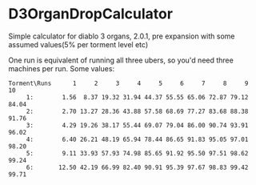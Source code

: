 D3OrganDropCalculator
=====================

Simple calculator for diablo 3 organs, 2.0.1, pre expansion with some assumed values(5% per torment level etc)

One run is equivalent of running all three ubers, so you'd need three machines per run. Some values:

	Torment\Runs      1     2     3     4     5     6     7     8     9    10
	     1:        1.56  8.37 19.32 31.94 44.37 55.55 65.06 72.87 79.12 84.04 
	     2:        2.70 13.27 28.36 43.88 57.58 68.69 77.27 83.68 88.38 91.76 
	     3:        4.29 19.26 38.17 55.44 69.07 79.04 86.00 90.74 93.91 96.02 
	     4:        6.40 26.21 48.19 65.94 78.44 86.65 91.83 95.05 97.01 98.20 
	     5:        9.11 33.93 57.93 74.98 85.65 91.92 95.50 97.51 98.62 99.24 
	     6:       12.50 42.19 66.99 82.40 90.91 95.39 97.67 98.83 99.42 99.71 